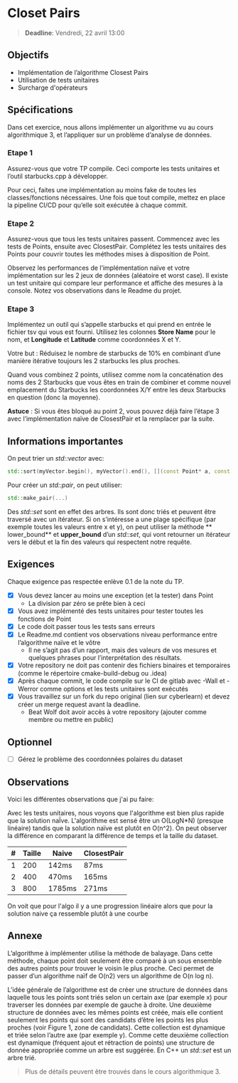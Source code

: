 # Closet Pairs

> **Deadline**: Vendredi, 22 avril 13:00

## Objectifs

- Implémentation de l’algorithme Closest Pairs
- Utilisation de tests unitaires
- Surcharge d'opérateurs

## Spécifications

Dans cet exercice, nous allons implémenter un algorithme vu au cours algorithmique 3, et l’appliquer sur un problème
d’analyse de données.

### Etape 1

Assurez-vous que votre TP compile. Ceci comporte les tests unitaires et l’outil starbucks.cpp à développer.

Pour ceci, faites une implémentation au moins fake de toutes les classes/fonctions nécessaires. Une fois que tout
compile, mettez en place la pipeline CI/CD pour qu’elle soit exécutée à chaque commit.

### Etape 2

Assurez-vous que tous les tests unitaires passent. Commencez avec les tests de Points, ensuite avec ClosestPair.
Complétez les tests unitaires des Points pour couvrir toutes les méthodes mises à disposition de Point.

Observez les performances de l’implémentation naïve et votre implémentation sur les 2 jeux de données (aléatoire et
worst case). Il existe un test unitaire qui compare leur performance et affiche des mesures à la console. Notez vos
observations dans le Readme du projet.

### Etape 3

Implémentez un outil qui s’appelle starbucks et qui prend en entrée le fichier tsv qui vous est fourni. Utilisez les
colonnes **Store Name** pour le nom, et **Longitude** et **Latitude** comme coordonnées X et Y.

Votre but : Réduisez le nombre de starbucks de 10% en combinant d’une manière itérative toujours les 2 starbucks les
plus proches.

Quand vous combinez 2 points, utilisez comme nom la concaténation des noms des 2 Starbucks que vous êtes en train de
combiner et comme nouvel emplacement du Starbucks les coordonnées X/Y entre les deux Starbucks en question (donc la
moyenne).

**Astuce** : Si vous êtes bloqué au point 2, vous pouvez déjà faire l’étape 3 avec l’implémentation naïve de ClosestPair
et la remplacer par la suite.

## Informations importantes

On peut trier un _std::vector_ avec:

```c++
std::sort(myVector.begin(), myVector().end(), [](const Point* a, const Point *b){...});
```

Pour créer un _std::pair_, on peut utiliser:

```c++
std::make_pair(...)
```

Des _std::set_ sont en effet des arbres. Ils sont donc triés et peuvent être traversé avec un itérateur. Si on
s’intéresse a une plage spécifique (par exemple toutes les valeurs entre x et y), on peut utiliser la méthode **
lower_bound** et **upper_bound** d’un _std::set_, qui vont retourner un itérateur vers le début et la fin des valeurs
qui respectent notre requête.

## Exigences

Chaque exigence pas respectée enlève 0.1 de la note du TP.

- [x] Vous devez lancer au moins une exception (et la tester) dans Point
    - La division par zéro se prête bien à ceci
- [x] Vous avez implémenté des tests unitaires pour tester toutes les fonctions de Point
- [x] Le code doit passer tous les tests sans erreurs
- [x] Le Readme.md contient vos observations niveau performance entre l’algorithme naïve et le vôtre
    - Il ne s’agit pas d’un rapport, mais des valeurs de vos mesures et quelques phrases pour l’interprétation des
      résultats.
- [x] Votre repository ne doit pas contenir des fichiers binaires et temporaires (comme le répertoire cmake-build-debug
  ou .idea)
- [x] Après chaque commit, le code compile sur le CI de gitlab avec -Wall et -Werror comme options et les tests
  unitaires sont exécutés
- [x] Vous travaillez sur un fork du repo original (lien sur cyberlearn) et devez créer un merge request avant la
  deadline.
    - Beat Wolf doit avoir accès à votre repository (ajouter comme membre ou mettre en public)

## Optionnel

- [ ] Gérez le problème des coordonnées polaires du dataset

## Observations

Voici les différentes observations que j'ai pu faire:

Avec les tests unitaires, nous voyons que l'algorithme est bien plus rapide que la solution naÏve. L'algorithme est
sensé être un O(LogN*N) (presque linéaire) tandis que la solution naïve est plutôt en O(n^2). On peut observer la
différence en comparant la différence de temps et la taille du dataset.

| # | Taille | Naive | ClosestPair |
| --- | --- | --- | --- |
| 1 | 200 | 142ms | 87ms |
| 2 | 400 | 470ms | 165ms |
| 3 | 800 | 1785ms | 271ms |

On voit que pour l'algo il y a une progression linéaire alors que pour la solution naive ça ressemble plutôt à une
courbe

## Annexe

L’algorithme à implémenter utilise la méthode de balayage. Dans cette méthode, chaque point doit seulement être comparé
à un sous ensemble des autres points pour trouver le voisin le plus proche. Ceci permet de passer d’un algorithme naïf
de O(n2) vers un algorithme de O(n log n).

L’idée générale de l’algorithme est de créer une structure de données dans laquelle tous les points sont triés selon un
certain axe (par exemple x) pour traverser les données par exemple de gauche à droite. Une deuxième structure de données
avec les mêmes points est créée, mais elle contient seulement les points qui sont des candidats d’être les points les
plus proches (voir Figure 1, zone de candidats). Cette collection est dynamique et triée selon l’autre axe (par exemple
y). Comme cette deuxième collection est dynamique (fréquent ajout et rétraction de points) une structure de donnée
appropriée comme un arbre est suggérée. En C++ un _std::set_ est un arbre trié.

> Plus de détails peuvent être trouvés dans le cours algorithmique 3.